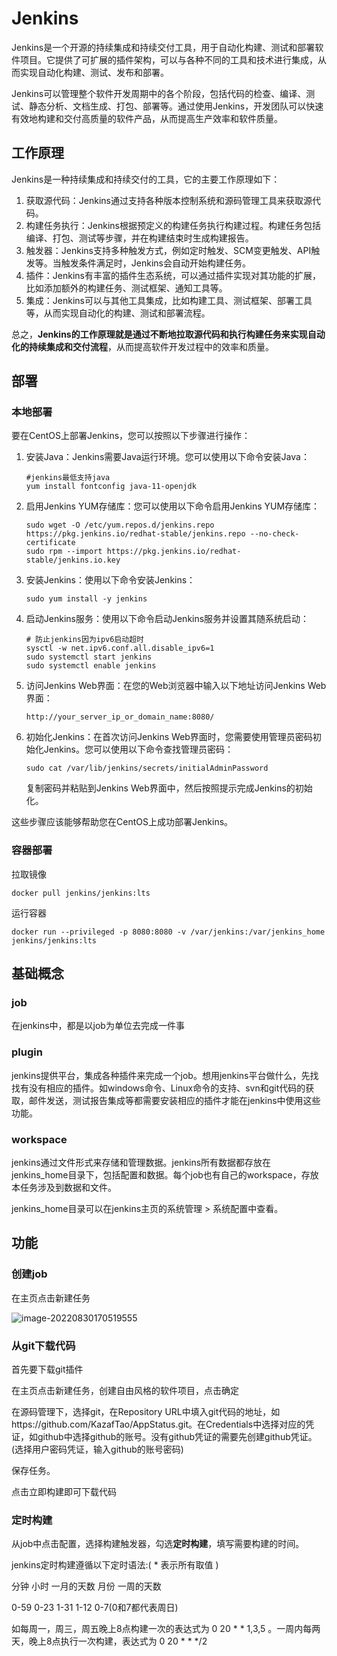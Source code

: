 # Jenkins

Jenkins是一个开源的持续集成和持续交付工具，用于自动化构建、测试和部署软件项目。它提供了可扩展的插件架构，可以与各种不同的工具和技术进行集成，从而实现自动化构建、测试、发布和部署。

Jenkins可以管理整个软件开发周期中的各个阶段，包括代码的检查、编译、测试、静态分析、文档生成、打包、部署等。通过使用Jenkins，开发团队可以快速有效地构建和交付高质量的软件产品，从而提高生产效率和软件质量。

## 工作原理

Jenkins是一种持续集成和持续交付的工具，它的主要工作原理如下：

1. 获取源代码：Jenkins通过支持各种版本控制系统和源码管理工具来获取源代码。
2. 构建任务执行：Jenkins根据预定义的构建任务执行构建过程。构建任务包括编译、打包、测试等步骤，并在构建结束时生成构建报告。
3. 触发器：Jenkins支持多种触发方式，例如定时触发、SCM变更触发、API触发等。当触发条件满足时，Jenkins会自动开始构建任务。
4. 插件：Jenkins有丰富的插件生态系统，可以通过插件实现对其功能的扩展，比如添加额外的构建任务、测试框架、通知工具等。
5. 集成：Jenkins可以与其他工具集成，比如构建工具、测试框架、部署工具等，从而实现自动化的构建、测试和部署流程。

总之，**Jenkins的工作原理就是通过不断地拉取源代码和执行构建任务来实现自动化的持续集成和交付流程**，从而提高软件开发过程中的效率和质量。

## 部署

### 本地部署

要在CentOS上部署Jenkins，您可以按照以下步骤进行操作：

1. 安装Java：Jenkins需要Java运行环境。您可以使用以下命令安装Java：

   ```shell
   #jenkins最低支持java 
   yum install fontconfig java-11-openjdk
   ```

2. 启用Jenkins YUM存储库：您可以使用以下命令启用Jenkins YUM存储库：

   ```shell
   sudo wget -O /etc/yum.repos.d/jenkins.repo https://pkg.jenkins.io/redhat-stable/jenkins.repo --no-check-certificate
   sudo rpm --import https://pkg.jenkins.io/redhat-stable/jenkins.io.key
   ```

3. 安装Jenkins：使用以下命令安装Jenkins：

   ```shell
   sudo yum install -y jenkins
   ```

4. 启动Jenkins服务：使用以下命令启动Jenkins服务并设置其随系统启动：

   ```shell
   # 防止jenkins因为ipv6启动超时
   sysctl -w net.ipv6.conf.all.disable_ipv6=1
   sudo systemctl start jenkins
   sudo systemctl enable jenkins
   ```

5. 访问Jenkins Web界面：在您的Web浏览器中输入以下地址访问Jenkins Web界面：

   ```
   http://your_server_ip_or_domain_name:8080/
   ```

6. 初始化Jenkins：在首次访问Jenkins Web界面时，您需要使用管理员密码初始化Jenkins。您可以使用以下命令查找管理员密码：

   ```shell
   sudo cat /var/lib/jenkins/secrets/initialAdminPassword
   ```

   复制密码并粘贴到Jenkins Web界面中，然后按照提示完成Jenkins的初始化。

这些步骤应该能够帮助您在CentOS上成功部署Jenkins。

### 容器部署

拉取镜像

```shell
docker pull jenkins/jenkins:lts 
```

运行容器

```shell
docker run --privileged -p 8080:8080 -v /var/jenkins:/var/jenkins_home jenkins/jenkins:lts
```

## 基础概念

### job

在jenkins中，都是以job为单位去完成一件事

### plugin

jenkins提供平台，集成各种插件来完成一个job。想用jenkins平台做什么，先找找有没有相应的插件。如windows命令、Linux命令的支持、svn和git代码的获取，邮件发送，测试报告集成等都需要安装相应的插件才能在jenkins中使用这些功能。

### workspace

jenkins通过文件形式来存储和管理数据。jenkins所有数据都存放在jenkins_home目录下，包括配置和数据。每个job也有自己的workspace，存放本任务涉及到数据和文件。

jenkins_home目录可以在jenkins主页的系统管理  >  系统配置中查看。

## 功能

### 创建job

在主页点击新建任务

![image-20220830170519555](C:\Users\wade\AppData\Roaming\Typora\typora-user-images\image-20220830170519555.png)

### 从git下载代码

首先要下载git插件

在主页点击新建任务，创建自由风格的软件项目，点击确定

在源码管理下，选择git，在Repository URL中填入git代码的地址，如https://github.com/KazafTao/AppStatus.git。在Credentials中选择对应的凭证，如github中选择github的账号。没有github凭证的需要先创建github凭证。(选择用户密码凭证，输入github的账号密码)

保存任务。

点击立即构建即可下载代码

### 定时构建

从job中点击配置，选择构建触发器，勾选**定时构建**，填写需要构建的时间。

jenkins定时构建遵循以下定时语法:( * 表示所有取值 )

分钟  小时  一月的天数 月份 一周的天数

0-59  0-23 1-31 1-12  0-7(0和7都代表周日) 

如每周一，周三，周五晚上8点构建一次的表达式为 0 20 * * 1,3,5 。一周内每两天，晚上8点执行一次构建，表达式为 0 20 * * */2

